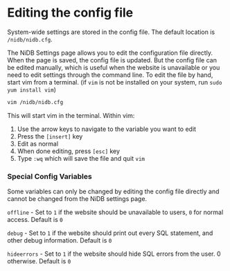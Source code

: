 # Editing the config file

System-wide settings are stored in the config file. The default location is `/nidb/nidb.cfg`.

The NiDB Settings page allows you to edit the configuration file directly. When the page is saved, the config file is updated. But the config file can be edited manually, which is useful when the website is unavailable or you need to edit settings through the command line. To edit the file by hand, start vim from a terminal. (if `vim` is not be installed on your system, run `sudo yum install vim`)

```bash
vim /nidb/nidb.cfg
```

This will start vim in the terminal. Within vim:

1. Use the arrow keys to navigate to the variable you want to edit
2. Press the `[insert]` key
3. Edit as normal
4. When done editing, press `[esc]` key
5. Type `:wq` which will save the file and quit `vim`

### Special Config Variables

Some variables can only be changed by editing the config file directly and cannot be changed from the NiDB settings page.

`offline` - Set to `1` if the website should be unavailable to users, `0` for normal access. Default is `0`

`debug` - Set to `1` if the website should print out every SQL statement, and other debug information. Default is `0`

`hideerrors` - Set to `1` if the website should hide SQL errors from the user. 0 otherwise. Default is `0`
